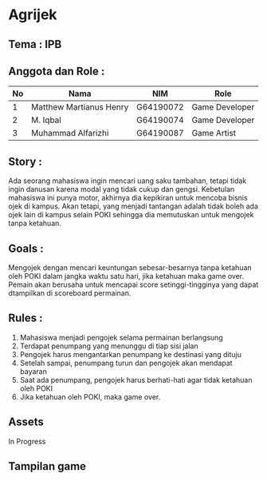 # Agrijek

## Tema : IPB

## Anggota dan Role :
|No | Nama                     | NIM          | Role            |
|---|--------------------------|--------------|-----------------|
| 1 | Matthew Martianus Henry  | G64190072    | Game Developer  |
| 2 | M. Iqbal                 | G64190074    | Game Developer  |
| 3 | Muhammad Alfarizhi       | G64190087    | Game Artist     | 

## Story :
Ada seorang mahasiswa ingin mencari uang saku tambahan, tetapi tidak ingin danusan karena modal yang tidak cukup dan gengsi.
Kebetulan mahasiswa ini punya motor, akhirnya dia kepikiran untuk mencoba bisnis ojek di kampus. Akan tetapi, yang menjadi tantangan adalah tidak boleh ada ojek lain di kampus selain POKI sehingga dia memutuskan untuk mengojek tanpa ketahuan.
     
## Goals :
Mengojek dengan mencari keuntungan sebesar-besarnya tanpa ketahuan oleh POKI dalam jangka waktu satu hari, jika ketahuan maka game over. Pemain akan berusaha        untuk mencapai score setinggi-tingginya yang dapat dtampilkan di scoreboard permainan.
     
## Rules :
  1. Mahasiswa menjadi pengojek selama permainan berlangsung
  2. Terdapat penumpang yang menunggu di tiap sisi jalan 
  3. Pengojek harus mengantarkan penumpang ke destinasi yang dituju
  4. Setelah sampai, penumpang turun dan pengojek akan mendapat bayaran
  5. Saat ada penumpang, pengojek harus berhati-hati agar tidak ketahuan oleh POKI
  6. Jika ketahuan oleh POKI, maka game over.

## Assets
In Progress
    
## Tampilan game
